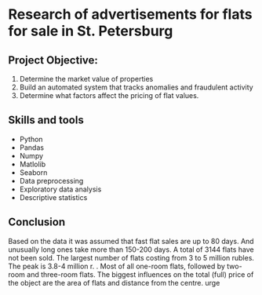 # Research of advertisements for flats for sale in St. Petersburg

## Project Objective: 
1. Determine the market value of properties
2. Build an automated system that tracks anomalies and fraudulent activity
3. Determine what factors affect the pricing of flat values.
   
## Skills and tools
- Python
- Pandas
- Numpy
- Matlolib
- Seaborn
- Data preprocessing
- Exploratory data analysis
- Descriptive statistics

  
## Conclusion
Based on the data it was assumed that fast flat sales are up to 80 days. And unusually long ones take more than 150-200 days. 
A total of 3144 flats have not been sold. The largest number of flats costing from 3 to 5 million rubles. The peak is 3.8-4 million r. . Most of all one-room flats, followed by two-room and three-room flats.
The biggest influences on the total (full) price of the object are the area of flats and distance from the centre. urge
